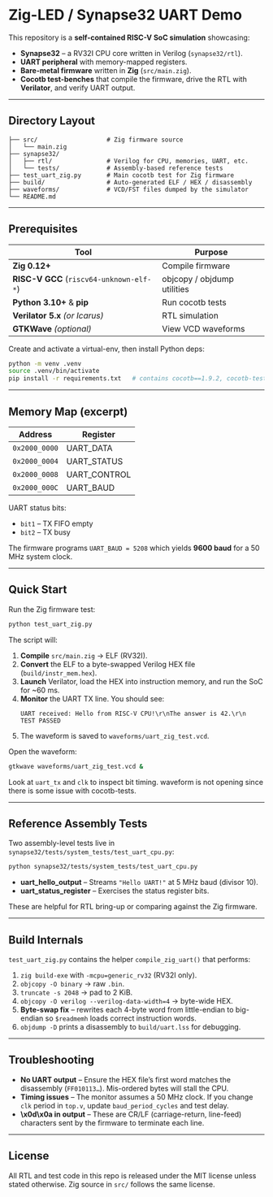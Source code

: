 # Zig-LED / Synapse32 UART Demo

This repository is a **self-contained RISC-V SoC simulation** showcasing:

* **Synapse32** – a RV32I CPU core written in Verilog (`synapse32/rtl`).
* **UART peripheral** with memory-mapped registers.
* **Bare-metal firmware** written in **Zig** (`src/main.zig`).
* **Cocotb test-benches** that compile the firmware, drive the RTL with **Verilator**, and verify UART output.

---
## Directory Layout
```
├── src/                   # Zig firmware source
│   └── main.zig
├── synapse32/
│   ├── rtl/               # Verilog for CPU, memories, UART, etc.
│   └── tests/             # Assembly-based reference tests
├── test_uart_zig.py       # Main cocotb test for Zig firmware
├── build/                 # Auto-generated ELF / HEX / disassembly
├── waveforms/             # VCD/FST files dumped by the simulator
└── README.md
```

---
## Prerequisites

| Tool                            | Purpose                       |
|---------------------------------|-------------------------------|
| **Zig 0.12+**                   | Compile firmware              |
| **RISC-V GCC** (`riscv64-unknown-elf-*`) | objcopy / objdump utilities |
| **Python 3.10+** & **pip**      | Run cocotb tests              |
| **Verilator 5.x** *(or Icarus)* | RTL simulation                |
| **GTKWave** *(optional)*        | View VCD waveforms            |

Create and activate a virtual-env, then install Python deps:
```bash
python -m venv .venv
source .venv/bin/activate
pip install -r requirements.txt   # contains cocotb==1.9.2, cocotb-test, etc.
```

---
## Memory Map (excerpt)
| Address            | Register        |
|--------------------|-----------------|
| `0x2000_0000`      | UART_DATA       |
| `0x2000_0004`      | UART_STATUS     |
| `0x2000_0008`      | UART_CONTROL    |
| `0x2000_000C`      | UART_BAUD       |

UART status bits:
* `bit1` – TX FIFO empty
* `bit2` – TX busy

The firmware programs `UART_BAUD = 5208` which yields **9600 baud** for a 50 MHz system clock.

---
## Quick Start
Run the Zig firmware test:
```bash
python test_uart_zig.py
```
The script will:
1. **Compile** `src/main.zig` → ELF (RV32I).
2. **Convert** the ELF to a byte-swapped Verilog HEX file (`build/instr_mem.hex`).
3. **Launch** Verilator, load the HEX into instruction memory, and run the SoC for ~60 ms.
4. **Monitor** the UART TX line. You should see:
   ```
   UART received: Hello from RISC-V CPU!\r\nThe answer is 42.\r\n
   TEST PASSED
   ```
5. The waveform is saved to `waveforms/uart_zig_test.vcd`.

Open the waveform:
```bash
gtkwave waveforms/uart_zig_test.vcd &
```
Look at `uart_tx` and `clk` to inspect bit timing.
waveform is not opening since there is some issue with cocotb-tests.

---
## Reference Assembly Tests
Two assembly-level tests live in `synapse32/tests/system_tests/test_uart_cpu.py`:
```bash
python synapse32/tests/system_tests/test_uart_cpu.py
```
* **uart_hello_output** – Streams `"Hello UART!"` at 5 MHz baud (divisor 10).
* **uart_status_register** – Exercises the status register bits.

These are helpful for RTL bring-up or comparing against the Zig firmware.

---
## Build Internals
`test_uart_zig.py` contains the helper `compile_zig_uart()` that performs:
1. `zig build-exe` with `-mcpu=generic_rv32` (RV32I only).
2. `objcopy -O binary` → raw `.bin`.
3. `truncate -s 2048` → pad to 2 KiB.
4. `objcopy -O verilog --verilog-data-width=4` → byte-wide HEX.
5. **Byte-swap fix** – rewrites each 4-byte word from little-endian to big-endian so `$readmemh` loads correct instruction words.
6. `objdump -D` prints a disassembly to `build/uart.lss` for debugging.

---
## Troubleshooting
* **No UART output** – Ensure the HEX file’s first word matches the disassembly (`FF010113…`). Mis-ordered bytes will stall the CPU.
* **Timing issues** – The monitor assumes a 50 MHz clock. If you change `clk` period in `top.v`, update `baud_period_cycles` and test delay.
* **\x0d\x0a in output** – These are CR/LF (carriage-return, line-feed) characters sent by the firmware to terminate each line.

---
## License
All RTL and test code in this repo is released under the MIT license unless stated otherwise. Zig source in `src/` follows the same license.
